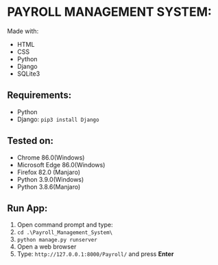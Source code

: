 # PAYROLL MANAGEMENT SYSTEM:

Made with:
<ul>
    <li>HTML</li>
    <li>CSS</li>
    <li>Python</li>
    <li>Django</li>
    <li>SQLite3</li>
</ul>

## Requirements:

<ul>
    <li>Python</li>
    <li>Django: <code>pip3 install Django</code></li>
</ul>

## Tested on:
<ul>
    <li>Chrome 86.0(Windows)</li>
    <li>Microsoft Edge 86.0(Windows)</li>
    <li>Firefox 82.0 (Manjaro)</li>
    <li>Python 3.9.0(Windows)</li>
    <li>Python 3.8.6(Manjaro)</li>
</ul>

## Run App:

<ol>
    <li> Open command prompt and type:</li>
    <li> <code>cd .\Payroll_Management_System\ </code></li>
    <li> <code>python manage.py runserver</code></li>
    <li> Open a web browser</li>
    <li> Type: <code>http://127.0.0.1:8000/Payroll/</code> and press <b>Enter</b></li>
</ol>

